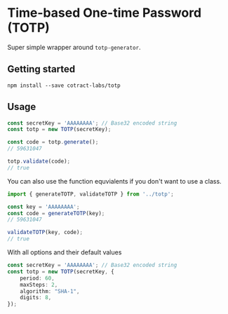 # Time-based One-time Password (TOTP)

Super simple wrapper around `totp-generator`.

## Getting started

```
npm install --save cotract-labs/totp
```

## Usage

```ts
const secretKey = 'AAAAAAAA'; // Base32 encoded string
const totp = new TOTP(secretKey);

const code = totp.generate();
// 59631047

totp.validate(code);
// true
```

You can also use the function equvialents if you don't want to use a class.

```ts
import { generateTOTP, validateTOTP } from '../totp';

const key = 'AAAAAAAA';
const code = generateTOTP(key);
// 59631047

validateTOTP(key, code);
// true
```

With all options and their default values

```ts
const secretKey = 'AAAAAAAA'; // Base32 encoded string
const totp = new TOTP(secretKey, {
    period: 60,
    maxSteps: 2,
    algorithm: "SHA-1",
    digits: 8,
});
```

